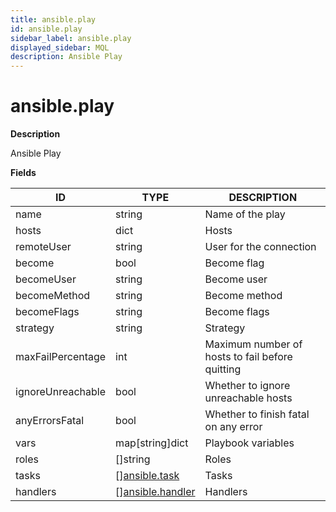 ```yaml
---
title: ansible.play
id: ansible.play
sidebar_label: ansible.play
displayed_sidebar: MQL
description: Ansible Play
---
```


# ansible.play

**Description**

Ansible Play

**Fields**

| ID                | TYPE                                            | DESCRIPTION                                     |
| ----------------- | ----------------------------------------------- | ----------------------------------------------- |
| name              | string                                          | Name of the play                                |
| hosts             | dict                                            | Hosts                                           |
| remoteUser        | string                                          | User for the connection                         |
| become            | bool                                            | Become flag                                     |
| becomeUser        | string                                          | Become user                                     |
| becomeMethod      | string                                          | Become method                                   |
| becomeFlags       | string                                          | Become flags                                    |
| strategy          | string                                          | Strategy                                        |
| maxFailPercentage | int                                             | Maximum number of hosts to fail before quitting |
| ignoreUnreachable | bool                                            | Whether to ignore unreachable hosts             |
| anyErrorsFatal    | bool                                            | Whether to finish fatal on any error            |
| vars              | map[string]dict                                 | Playbook variables                              |
| roles             | &#91;&#93;string                                | Roles                                           |
| tasks             | &#91;&#93;[ansible.task](ansible.task.md)       | Tasks                                           |
| handlers          | &#91;&#93;[ansible.handler](ansible.handler.md) | Handlers                                        |
